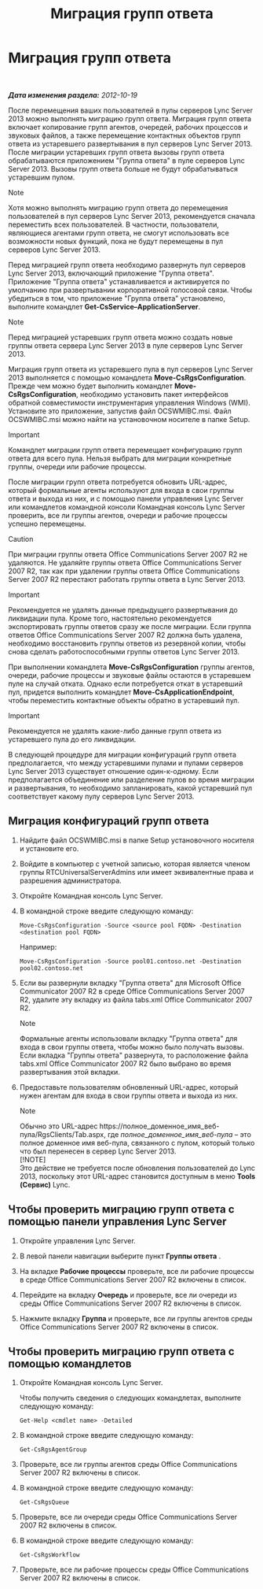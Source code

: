﻿---
title: Миграция групп ответа
TOCTitle: Миграция групп ответа
ms:assetid: 5c07bf4b-ad8a-4b83-b970-7d933bb7c4ef
ms:mtpsurl: https://technet.microsoft.com/ru-ru/library/JJ204931(v=OCS.15)
ms:contentKeyID: 49309890
ms.date: 05/19/2016
mtps_version: v=OCS.15
ms.translationtype: HT
---

# Миграция групп ответа

 

_**Дата изменения раздела:** 2012-10-19_

После перемещения ваших пользователей в пулы серверов Lync Server 2013 можно выполнять миграцию групп ответа. Миграция групп ответа включает копирование групп агентов, очередей, рабочих процессов и звуковых файлов, а также перемещение контактных объектов групп ответа из устаревшего развертывания в пул серверов Lync Server 2013. После миграции устаревших групп ответа вызовы групп ответа обрабатываются приложением "Группа ответа" в пуле серверов Lync Server 2013. Вызовы групп ответа больше не будут обрабатываться устаревшим пулом.

> [!NOTE]  
> Хотя можно выполнять миграцию групп ответа до перемещения пользователей в пул серверов Lync Server 2013, рекомендуется сначала переместить всех пользователей. В частности, пользователи, являющиеся агентами групп ответа, не смогут использовать все возможности новых функций, пока не будут перемещены в пул серверов Lync Server 2013.

Перед миграцией групп ответа необходимо развернуть пул серверов Lync Server 2013, включающий приложение "Группа ответа". Приложение "Группа ответа" устанавливается и активируется по умолчанию при развертывании корпоративной голосовой связи. Чтобы убедиться в том, что приложение "Группа ответа" установлено, выполните командлет **Get-CsService–ApplicationServer**.

> [!NOTE]  
> Перед миграцией устаревших групп ответа можно создать новые группы ответа сервера Lync Server 2013 в пуле серверов Lync Server 2013.

Миграция групп ответа из устаревшего пула в пул серверов Lync Server 2013 выполняется с помощью командлета **Move-CsRgsConfiguration**. Прежде чем можно будет выполнить командлет **Move-CsRgsConfiguration**, необходимо установить пакет интерфейсов обратной совместимости инструментария управления Windows (WMI). Установите это приложение, запустив файл OCSWMIBC.msi. Файл OCSWMIBC.msi можно найти на установочном носителе в папке Setup.

> [!IMPORTANT]  
> Командлет миграции групп ответа перемещает конфигурацию групп ответа для всего пула. Нельзя выбрать для миграции конкретные группы, очереди или рабочие процессы.

После миграции групп ответа потребуется обновить URL-адрес, который формальные агенты используют для входа в свои группы ответа и выхода из них, и с помощью панели управления Lync Server или командлетов командной консоли Командная консоль Lync Server проверить, все ли группы агентов, очереди и рабочие процессы успешно перемещены.

> [!CAUTION]  
> При миграции группы ответа Office Communications Server 2007 R2 не удаляются. Не удаляйте группы ответа Office Communications Server 2007 R2, так как при удалении группы ответа Office Communications Server 2007 R2 перестают работать группы ответа в Lync Server 2013.

> [!IMPORTANT]  
> Рекомендуется не удалять данные предыдущего развертывания до ликвидации пула. Кроме того, настоятельно рекомендуется экспортировать группы ответов сразу же после миграции. Если группа ответов Office Communications Server 2007 R2 должна быть удалена, необходимо восстановить группы ответов из резервной копии, чтобы снова сделать работоспособными группы ответов Lync Server 2013.

При выполнении командлета **Move-CsRgsConfiguration** группы агентов, очереди, рабочие процессы и звуковые файлы остаются в устаревшем пуле на случай отката. Однако если потребуется откат в устаревший пул, придется выполнить командлет **Move-CsApplicationEndpoint**, чтобы переместить контактные объекты обратно в устаревший пул.

> [!IMPORTANT]  
> Рекомендуется не удалять какие-либо данные групп ответа из устаревшего пула до его ликвидации.

В следующей процедуре для миграции конфигураций групп ответа предполагается, что между устаревшими пулами и пулами серверов Lync Server 2013 существует отношение один-к-одному. Если предполагается объединение или разделение пулов во время миграции и развертывания, то необходимо запланировать, какой устаревший пул соответствует какому пулу серверов Lync Server 2013.

## Миграция конфигураций групп ответа

1.  Найдите файл OCSWMIBC.msi в папке Setup установочного носителя и установите его.

2.  Войдите в компьютер с учетной записью, которая является членом группы RTCUniversalServerAdmins или имеет эквивалентные права и разрешения администратора.

3.  Откройте Командная консоль Lync Server.

4.  В командной строке введите следующую команду:
    
        Move-CsRgsConfiguration -Source <source pool FQDN> -Destination <destination pool FQDN>
    
    Например:
    
        Move-CsRgsConfiguration -Source pool01.contoso.net -Destination pool02.contoso.net

5.  Если вы развернули вкладку "Группа ответа" для Microsoft Office Communicator 2007 R2 в среде Office Communications Server 2007 R2, удалите эту вкладку из файла tabs.xml Office Communicator 2007 R2.
    
    > [!NOTE]  
    > Формальные агенты использовали вкладку &quot;Группа ответа&quot; для входа в свои группы ответа, чтобы можно было получать вызовы. Если вкладка &quot;Группы ответа&quot; развернута, то расположение файла tabs.xml Office Communicator 2007 R2 было выбрано во время развертывания этой вкладки.

6.  Предоставьте пользователям обновленный URL-адрес, который нужен агентам для входа в свои группы ответа и выхода из них.
    
    > [!NOTE]  
    > Обычно это URL-адрес https://полное_доменное_имя_веб-пула/RgsClients/Tab.aspx, где <em>полное_доменное_имя_веб-пула</em> – это полное доменное имя веб-пула, связанного с пулом, который только что был перенесен в сервер Lync Server 2013.    
    > [!NOTE]  
    > Это действие не требуется после обновления пользователей до Lync 2013, поскольку этот URL-адрес становится доступным в меню <strong>Tools (Сервис)</strong> Lync.

## Чтобы проверить миграцию групп ответа с помощью панели управления Lync Server

1.  Откройте управления Lync Server.

2.  В левой панели навигации выберите пункт **Группы ответа** .

3.  На вкладке **Рабочие процессы** проверьте, все ли рабочие процессы в среде Office Communications Server 2007 R2 включены в список.

4.  Перейдите на вкладку **Очередь** и проверьте, все ли очереди из среды Office Communications Server 2007 R2 включены в список.

5.  Нажмите вкладку **Группа** и проверьте, все ли группы агентов среды Office Communications Server 2007 R2 включены в список.

## Чтобы проверить миграцию групп ответа с помощью командлетов

1.  Откройте Командная консоль Lync Server.
    
    Чтобы получить сведения о следующих командлетах, выполните следующую команду:
    
        Get-Help <cmdlet name> -Detailed

2.  В командной строке введите следующую команду:
    
        Get-CsRgsAgentGroup

3.  Проверьте, все ли группы агентов среды Office Communications Server 2007 R2 включены в список.

4.  В командной строке введите следующую команду:
    
        Get-CsRgsQueue

5.  Проверьте, все ли очереди среды Office Communications Server 2007 R2 включены в список.

6.  В командной строке введите следующую команду:
    
        Get-CsRgsWorkflow

7.  Проверьте, все ли рабочие процессы среды Office Communications Server 2007 R2 включены в список.

